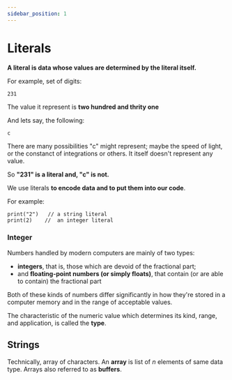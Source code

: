 ```yaml
---
sidebar_position: 1
---
```



# Literals

**A literal is data whose values are determined by the literal itself.**  

For example, set of digits:
```
231  
```
The value it represent is __two hundred and thrity one__

And lets say, the following:
```
c
```
There are many possibilities "c" might represent; maybe the speed of light, or the constanct of integrations or others.
It itself doesn't represent any value.

So **"231" is a literal and, "c" is not.**

We use literals **to encode data and to put them into our code**.  

For example: 
```
print("2")   // a string literal
print(2)    //  an integer literal
```



### Integer
Numbers handled by modern computers are mainly of two types:  

- **integers**, that is, those which are devoid of the fractional part;
- and **floating-point numbers (or simply floats)**, that contain (or are able to contain) the fractional part

Both of these kinds of numbers differ significantly in how they're stored in a computer memory and in the range of acceptable values.

The characteristic of the numeric value which determines its kind, range, and application, is called the **type**.

## Strings

Technically, array of characters. An __array__ is list of *n* elements of same data type.
Arrays also referred to as **buffers**.
